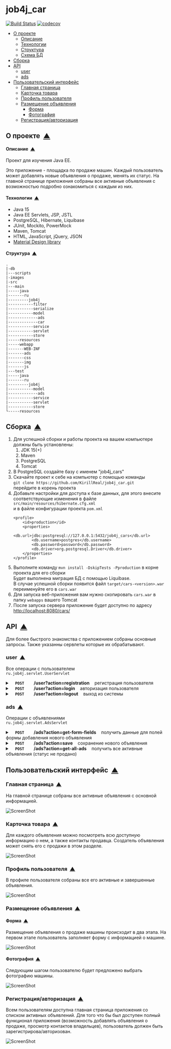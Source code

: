 # job4j_car
[![Build Status](https://www.travis-ci.com/KirillReal/job4j_car.svg?branch=master)](https://www.travis-ci.com/KirillReal/job4j_car)
[![codecov](https://codecov.io/gh/KirillReal/job4j_car/branch/master/graph/badge.svg?token=7914PLM7N1)](https://codecov.io/gh/KirillReal/job4j_car)

<a name="menu"></a>
<ul>
    <li>
        <a href="#about">О проекте</a>
        <ul>
            <li><a href="#description">Описание</a></li>
            <li><a href="#technologies">Технологии</a></li>
            <li><a href="#structure">Структура</a></li>
            <li><a href="#scheme">Схема БД</a></li>
        </ul>
    </li>
    <li>
        <a href="#build">Сборка</a>
    </li>
    <li>
        <a href="#api">API</a>
        <ul>
            <li><a href="#api_user">user</a></li>
            <li><a href="#api_ads">ads</a></li>
        </ul>
    </li>
    <li>
        <a href="#intarface">Пользовательский интерфейс</a>
        <ul>
            <li><a href="#main_page">Главная страница</a></li>
            <li><a href="#car_info">Карточка товара</a></li>
            <li><a href="#profile">Профиль пользователя</a></li>
            <li>
                <a href="#ads">Размещение объявления</a>
                <ul>
                    <li><a href="#ads_form">Форма</a></li>
                    <li><a href="#ads_photo">Фотография</a></li>
                </ul>
            </li>
            <li><a href="#reg_page">Регистрация/авторизация</a></li>
        </ul>
    </li>
</ul>

<h2><a name="about">О проекте</a>&nbsp;&nbsp;<a href="#menu">&#9650;</a></h2>
<h4><a name="description">Описание</a>&nbsp;&nbsp;<a href="#menu">&#9650;</a></h4>
<p>
    Проект для изучения Java EE.
</p>
<p>
    Это приложение - площадка по продаже машин. Каждый пользователь может добавлять новые объявления 
    о продаже, менять их статус. На главной странице приложения собраны все активные
    объявления с возможностью подробно ознакомиться с каждым из них.
</p>

<h4><a name="technologies">Технологии</a>&nbsp;&nbsp;<a href="#menu">&#9650;</a></h4>
<ul>
    <li>Java 15</li>
    <li>Java EE Servlets, JSP, JSTL</li>
    <li>PostgreSQL, Hibernate, Liquibase</li>
    <li>JUnit, Mockito, PowerMock</li>
    <li>Maven, Tomcat</li>
    <li>HTML, JavaScript, jQuery, JSON</li>
    <li><a href="https://materializecss.com">Material Design library</a></li>
</ul>

<h4><a name="structure">Структура</a>&nbsp;&nbsp;<a href="#menu">&#9650;</a></h4>
<pre><code>.
|-db
|---scripts
|-images
|-src
|---main
|-----java
|-------ru
|---------job4j
|-----------filter
|-----------serialize
|-----------model
|-------------ads
|-------------car
|-----------service
|-----------servlet
|-----------store
|-----resources
|-----webapp
|-------WEB-INF
|-------ads
|-------css
|-------img
|-------js
|---test
|-----java
|-------ru
|---------job4j
|-----------model
|-------------ads
|-----------service
|-----------servlet
|-----------store
└-----resources
</code></pre>


<h2><a name="build">Сборка</a>&nbsp;&nbsp;<a href="#menu">&#9650;</a></h2>
<ol>
    <li>
        Для успешной сборки и работы проекта на вашем компьютере должны быть установлены:
        <ol>
            <li>JDK 15(+)</li>
            <li>Maven</li>
            <li>PostgreSQL</li>
            <li>Tomcat</li>
        </ol>
    </li>
    <li>
        В PostgreSQL создайте базу с именем "job4j_cars"
    </li>
    <li>
        Скачайте проект к себе на компьютер с помощью команды<br>
        <code>git clone https://github.com/KirillReal/job4j_car.git</code><br>
        перейдите в корень проекта
    </li>
    <li>
        Добавьте настройки для доступа к базе данных, для этого внесите соответствующие изменения в файле 
        <code>src/main/resources/hibernate.cfg.xml</code><br>
        и в файле конфигурации проекта <code>pom.xml</code>

``` 
<profile>   
    <id>production</id>
    <properties>
        <db.url>jdbc:postgresql://127.0.0.1:5432/job4j_cars</db.url>
        <db.username>postgres</db.username>
        <db.password>password</db.password>
        <db.driver>org.postgresql.Driver</db.driver>
    </properties>
</profile>
```
</li>
    <li>
        Выполните команду <code>mvn install -DskipTests -Pproduction</code> в корне проекта для его сборки<br>
        Будет выполнена миграция БД с помощью Liquibase.<br>
        В случае успешной сборки появится файл <code>target/cars-&#60;version&#62;.war</code><br>
        переименуйте его в <code>cars.war</code>
    </li>
    <li>
        Для запуска веб-приложения вам нужно скопировать <code>cars.war</code> в папку <code>webapps</code> вашего Tomcat
    </li>
    <li>
        После запуска сервера приложение будет доступно по адресу<br>
        <a href="http://localhost:8080/cars/">http://localhost:8080/cars/</a>
    </li>
</ol>

<h2><a name="api">API</a>&nbsp;&nbsp;<a href="#menu">&#9650;</a></h2>
<p>
    Для более быстрого знакомства с приложением собраны основные запросы. 
    Также указанны сервлеты которые их обрабатывают.
</p>

<h3><a name="api_user">user</a>&nbsp;&nbsp;<a href="#menu">&#9650;</a></h3>
<p>
    Все операции с пользователем<br>
    <code>ru.job4j.servlet.UserServlet</code>
</p>
<div>
    <details>
        <summary>
            <strong><code>&nbsp;&nbsp;POST&nbsp;&nbsp;</code></strong> &nbsp;&nbsp; <strong>/user?action=registration</strong> &nbsp;&nbsp; регистрация пользователя
        </summary>
        <p></p>
        <table>
            <tbody>
                <tr><th colspan=2><strong>Параметры</strong></th></tr>
                <tr>
                    <td>Имя</td>
                    <td>Описание</td>
                </tr>
                <tr>
                    <td rowspan=2>
                        <strong>тело запроса</strong> <sup>* required</sup><br>
                        <sup>object</sup>
                    </td>
                    <td rowspan=2>

```json
{
    "login": "login",
    "password": "password",
    "phone": "phone",
    "name": "name"
}
```
</td>
                </tr>
                <tr></tr>
                <tr><th colspan=2><strong>Ответ</strong></th></tr>
                <tr>
                    <td>Код</td>
                    <td>Описание</td>
                </tr>
                <tr>
                    <td rowspan=2>200</td>
                    <td rowspan=2>удачная операция</td>
                </tr>
                <tr></tr>
                <tr>
                    <td>500</td>
                    <td>ошибка при выполнении запроса</td>
                </tr>
            </tbody>
        </table>
    </details>
    <details>
        <summary>
            <strong><code>&nbsp;&nbsp;POST&nbsp;&nbsp;</code></strong> &nbsp;&nbsp; <strong>/user?action=login</strong> &nbsp;&nbsp; авторизация пользователя
        </summary>
        <p></p>
        <table>
            <tbody>
                <tr><th colspan=2><strong>Параметры</strong></th></tr>
                <tr>
                    <td>Имя</td>
                    <td>Описание</td>
                </tr>
                <tr>
                    <td rowspan=2>
                        <strong>тело запроса</strong> <sup>* required</sup><br>
                        <sup>object</sup>
                    </td>
                    <td rowspan=2>

```json
{
    "login": "login",
    "password": "password"
}
```
</td>
                </tr>
                <tr></tr>
                <tr><th colspan=2><strong>Ответ</strong></th></tr>
                <tr>
                    <td>Код</td>
                    <td>Описание</td>
                </tr>
                <tr>
                    <td rowspan=2>200</td>
                    <td rowspan=2>удачная операция</td>
                </tr>
                <tr></tr>
                <tr>
                    <td>500</td>
                    <td>ошибка при выполнении запроса</td>
                </tr>
            </tbody>
        </table>
    </details>
    <details>
        <summary>
            <strong><code>&nbsp;&nbsp;POST&nbsp;&nbsp;</code></strong> &nbsp;&nbsp; <strong>/user?action=logout</strong> &nbsp;&nbsp; выход из системы
        </summary>
        <p></p>
        <table>
            <tbody>
                <tr><th colspan=2><strong>Параметры</strong></th></tr>
                <tr>
                    <td>Имя</td>
                    <td>Описание</td>
                </tr>
                <tr>
                    <td colspan=2>
                        без параметров
                    </td>
                </tr>
                <tr></tr>
                <tr><th colspan=2><strong>Ответ</strong></th></tr>
                <tr>
                    <td>Код</td>
                    <td>Описание</td>
                </tr>
                <tr>
                    <td rowspan=2>200</td>
                    <td rowspan=2>удачная операция</td>
                </tr>
            </tbody>
        </table>
    </details>
</div>

<h3><a name="api_ads">ads</a>&nbsp;&nbsp;<a href="#menu">&#9650;</a></h3>
<p>
    Операции с объявлениями<br>
    <code>ru.job4j.servlet.AdsServlet</code>
</p>
<div>
    <details>
        <summary>
            <strong><code>&nbsp;&nbsp;POST&nbsp;&nbsp;</code></strong> &nbsp;&nbsp; <strong>/ads?action=get-form-fields</strong> &nbsp;&nbsp; получить данные для полей формы добавления нового объявления
        </summary>
        <p></p>
        <table>
            <tbody>
                <tr><th colspan=2><strong>Параметры</strong></th></tr>
                <tr>
                    <td>Имя</td>
                    <td>Описание</td>
                </tr>
                <tr>
                    <td colspan=2>
                        без параметров
                    </td>
                </tr>
                <tr></tr>
                <tr><th colspan=2><strong>Ответ</strong></th></tr>
                <tr>
                    <td>Код</td>
                    <td>Описание</td>
                </tr>
                <tr>
                    <td rowspan=2>200</td>
                    <td rowspan=2>

```json
{
    "fields": {
        "cities": [
            {"id": 4, "name": "Kazan"},
            {"id": 3, "name": "Nizhny Novgorod"},
            {"id": 1, "name": "Moscow"},
            {"id": 2, "name": "Saint Petersburg"}
        ],
        "carModels": [
            {"id": 1, "name": "BMW"},
            {"id": 4, "name": "Honda"},
            {"id": 2, "name": "Lada"},
            {"id": 3, "name": "Toyota"}
        ],
        "carBodyTypes": [
            {"id": 1, "name": "Седан"},
            {"id": 3, "name": "Универсал"},
            {"id": 2, "name": "Хетчбэк"}
        ],
        "carEngineTypes": [
            {"id": 1, "name": "Бензин"},
            {"id": 2, "name": "Дизель"}
        ],
        "carTransmissionBoxTypes": [
            {"id": 2, "name": "Автомат"},
            {"id": 1, "name": "Механика"},
            {"id": 3, "name": "Робот"}
        ],
        "announcementType": {"id": 1, "name": "транспорт"}
    }
    
}
```
</td>
                </tr>
                <tr></tr>
                <tr>
                    <td>500</td>
                    <td>ошибка при выполнении запроса</td>
                </tr>
            </tbody>
        </table>
    </details>
    <details>
        <summary>
            <strong><code>&nbsp;&nbsp;POST&nbsp;&nbsp;</code></strong> &nbsp;&nbsp; <strong>/ads?action=save</strong> &nbsp;&nbsp; сохранение нового объявления
        </summary>
        <p></p>
        <table>
            <tbody>
                <tr><th colspan=2><strong>Параметры</strong></th></tr>
                <tr>
                    <td>Имя</td>
                    <td>Описание</td>
                </tr>
                <tr>
                    <td rowspan=2>
                        <strong>тело запроса</strong> <sup>* required</sup><br>
                        <sup>object</sup>
                    </td>
                    <td rowspan=2>

```json
{
    "price": 100000,
    "isSold": false,
    "city": {"id": 4},
    "announcementType": {"id": 1},
    "user": {"id": 1},
    "car": {
        "isNew": false,
        "mileage": 10000,
        "isBroken": false,
        "description": "Описание машины",
        "carModel" : {"id": 4},
        "carBodyType": {"id": 3},
        "carEngineType": {"id": 1},
        "carTransmissionBoxType": {"id": 2}
    }
}
```
</td>
                </tr>
                <tr></tr>
                <tr><th colspan=2><strong>Ответ</strong></th></tr>
                <tr>
                    <td>Код</td>
                    <td>Описание</td>
                </tr>
                <tr>
                    <td rowspan=2>200</td>
                    <td rowspan=2>


```
</td>
                </tr>
                <tr></tr>
                <tr>
                    <td>500</td>
                    <td>ошибка при выполнении запроса</td>
                </tr>
            </tbody>
        </table>
    </details>
    <details>
        <summary>
            <strong><code>&nbsp;&nbsp;POST&nbsp;&nbsp;</code></strong> &nbsp;&nbsp; <strong>/ads?action=update</strong> &nbsp;&nbsp; обновление объявления
        </summary>
        <p></p>
        <table>
            <tbody>
                <tr><th colspan=2><strong>Параметры</strong></th></tr>
                <tr>
                    <td>Имя</td>
                    <td>Описание</td>
                </tr>
                <tr>
                    <td rowspan=2>
                        <strong>тело запроса</strong> <sup>* required</sup><br>
                        <sup>object</sup>
                    </td>
                    <td rowspan=2>На сервер отправляются поля которые нужно изменить и айди объявления. На данный момент реализовано обновление одного поля.
                        
```json
{
    "isSold": true,
    "adsId": 7,
}
```
</td>
                </tr>
                <tr></tr>
                <tr><th colspan=2><strong>Ответ</strong></th></tr>
                <tr>
                    <td>Код</td>
                    <td>Описание</td>
                </tr>
                <tr>
                    <td rowspan=2>200</td>
                    <td rowspan=2>

`
```
</td>
                </tr>
                <tr></tr>
                <tr>
                    <td>500</td>
                    <td>ошибка при выполнении запроса</td>
                </tr>
            </tbody>
        </table>
    </details>
    <details>
        <summary>
            <strong><code>&nbsp;&nbsp;POST&nbsp;&nbsp;</code></strong> &nbsp;&nbsp; <strong>/ads?action=get-user-announcement&id={userId}</strong> &nbsp;&nbsp; получить объявления пользователя
        </summary>
        <p></p>
        <table>
            <tbody>
                <tr><th colspan=2><strong>Параметры</strong></th></tr>
                <tr>
                    <td>Имя</td>
                    <td>Описание</td>
                </tr>
                <tr>
                    <td colspan=2>
                        без параметров
                    </td>
                </tr>
                <tr></tr>
                <tr><th colspan=2><strong>Ответ</strong></th></tr>
                <tr>
                    <td>Код</td>
                    <td>Описание</td>
                </tr>
                <tr>
                    <td rowspan=2>200</td>
                    <td rowspan=2>
]
```
</td>
                </tr>
                <tr></tr>
                <tr>
                    <td>500</td>
                    <td>ошибка при выполнении запроса</td>
                </tr>
            </tbody>
        </table>
    </details>
    <details>
        <summary>
            <strong><code>&nbsp;&nbsp;POST&nbsp;&nbsp;</code></strong> &nbsp;&nbsp; <strong>/ads?action=get-all-ads</strong> &nbsp;&nbsp; получить все активные объявления (статус не продано)
        </summary>
        <p></p>
        <table>
            <tbody>
                <tr><th colspan=2><strong>Параметры</strong></th></tr>
                <tr>
                    <td>Имя</td>
                    <td>Описание</td>
                </tr>
                <tr>
                    <td colspan=2>
                        без параметров
                    </td>
                </tr>
                <tr></tr>
                <tr><th colspan=2><strong>Ответ</strong></th></tr>
                <tr>
                    <td>Код</td>
                    <td>Описание</td>
                </tr>
                <tr>
                    <td rowspan=2>200</td>
                    <td rowspan=2>

</td>
                </tr>
                <tr></tr>
                <tr>
                    <td>500</td>
                    <td>ошибка при выполнении запроса</td>
                </tr>
            </tbody>
        </table>
    </details>
</div>

<h2><a name="intarface">Пользовательский интерфейс</a>&nbsp;&nbsp;<a href="#menu">&#9650;</a></h2>

<h3><a name="main_page">Главная страница</a>&nbsp;&nbsp;<a href="#menu">&#9650;</a></h3>
<p>
    На главной странице собраны все активные объявления с основной информацией.
</p>

![ScreenShot](Screen/Main.png)

<h3><a name="car_info">Карточка товара</a>&nbsp;&nbsp;<a href="#menu">&#9650;</a></h3>
<p>
    Для каждого объявления можно посмотреть всю доступную информацию о нем, а также контакты продавца.
    Создатель объявления может снять его с продажи в этом разделе.
</p>

![ScreenShot](Screen/Card.png)

<h3><a name="profile">Профиль пользователя</a>&nbsp;&nbsp;<a href="#menu">&#9650;</a></h3>
<p>
    В профиле пользователя собраны все его активные и завершенные объявления.
</p>

![ScreenShot](Screen/Profile.png)

<h3><a name="ads">Размещение объявления</a>&nbsp;&nbsp;<a href="#menu">&#9650;</a></h3>
<h4><a name="ads_form">Форма</a>&nbsp;&nbsp;<a href="#menu">&#9650;</a></h4>
<p>
    Размещение объявления о продаже машины происходит в два этапа. На первом этапе пользователь
    заполняет форму с информацией о машине.
</p>

![ScreenShot](Screen/Form.png)

<h4><a name="ads_photo">Фотография</a>&nbsp;&nbsp;<a href="#menu">&#9650;</a></h4>
<p>
    Следующим шагом пользователю будет предложено выбрать фотографию машины.
</p>

![ScreenShot](Screen/Foto.png)

<h3><a name="reg_page">Регистрация/авторизация</a>&nbsp;&nbsp;<a href="#menu">&#9650;</a></h3>
<p>
    Всем пользователям доступна главная страница приложения со списком активных объявлений. 
    Для того что бы был доступен полный функционал приложения (возможность добавлять объявления о продаже,
    просмотр контактов владельцев), пользователь должен быть зарегистрирова/авторизован.
</p>

![ScreenShot](Screen/Reg.png)
